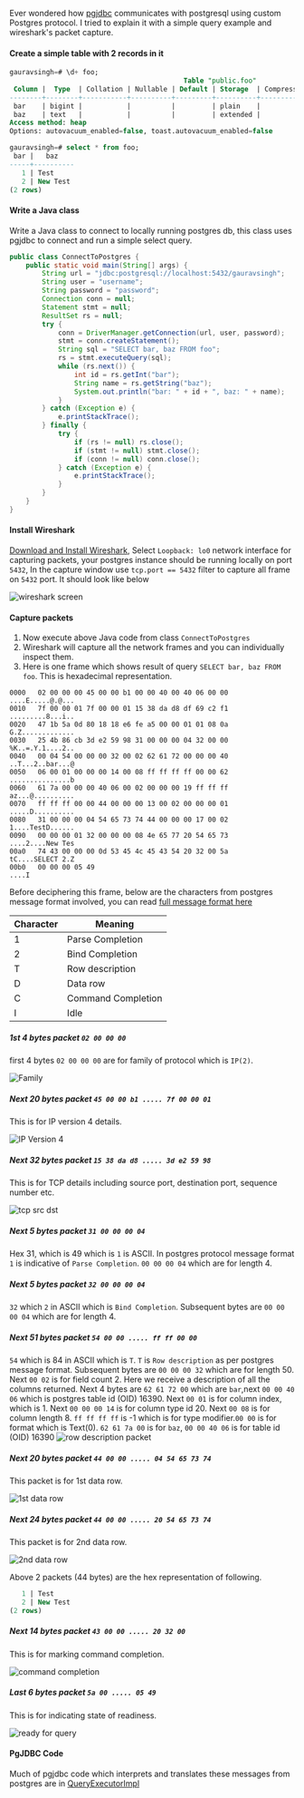 Ever wondered how [pgjdbc](https://github.com/pgjdbc) communicates with postgresql using custom Postgres protocol.
I tried to explain it with a simple query example and wireshark's packet capture.

#### Create a simple table with 2 records in it

```sql 
gauravsingh=# \d+ foo;
                                           Table "public.foo"
 Column |  Type  | Collation | Nullable | Default | Storage  | Compression | Stats target | Description 
--------+--------+-----------+----------+---------+----------+-------------+--------------+-------------
 bar    | bigint |           |          |         | plain    |             |              | 
 baz    | text   |           |          |         | extended |             |              | 
Access method: heap
Options: autovacuum_enabled=false, toast.autovacuum_enabled=false

gauravsingh=# select * from foo;
 bar |   baz    
-----+----------
   1 | Test
   2 | New Test
(2 rows)
``` 

#### Write a Java class 
Write a Java class to connect to locally running postgres db, this class uses pgjdbc to connect and run a simple select query.
```java
public class ConnectToPostgres {
    public static void main(String[] args) {
        String url = "jdbc:postgresql://localhost:5432/gauravsingh";
        String user = "username";
        String password = "password";
        Connection conn = null;
        Statement stmt = null;
        ResultSet rs = null;
        try {
            conn = DriverManager.getConnection(url, user, password);
            stmt = conn.createStatement();
            String sql = "SELECT bar, baz FROM foo";
            rs = stmt.executeQuery(sql);
            while (rs.next()) {
                int id = rs.getInt("bar");
                String name = rs.getString("baz");
                System.out.println("bar: " + id + ", baz: " + name);
            }
        } catch (Exception e) {
            e.printStackTrace();
        } finally {
            try {
                if (rs != null) rs.close();
                if (stmt != null) stmt.close();
                if (conn != null) conn.close();
            } catch (Exception e) {
                e.printStackTrace();
            }
        }
    }
}
```

#### Install Wireshark
[Download and Install Wireshark](https://www.wireshark.org/download.html), Select `Loopback: lo0` network interface for capturing packets, your postgres instance should be running locally on port `5432`,
In the capture window use `tcp.port == 5432` filter 
to capture all frame on `5432` port. It should look like below

![wireshark screen](./images/wireshark%20screen.png)   

#### Capture packets
1. Now execute above Java code from class `ConnectToPostgres`
2. Wireshark will capture all the network frames and you can individually inspect them. 
3. Here is one frame which shows result of query `SELECT bar, baz FROM foo`. This is hexadecimal representation.
```
0000   02 00 00 00 45 00 00 b1 00 00 40 00 40 06 00 00   		    ....E.....@.@...
0010   7f 00 00 01 7f 00 00 01 15 38 da d8 df 69 c2 f1   			.........8...i..
0020   47 1b 5a 0d 80 18 18 e6 fe a5 00 00 01 01 08 0a   			G.Z.............
0030   25 4b 86 cb 3d e2 59 98 31 00 00 00 04 32 00 00  			%K..=.Y.1....2..
0040   00 04 54 00 00 00 32 00 02 62 61 72 00 00 00 40   			..T...2..bar...@
0050   06 00 01 00 00 00 14 00 08 ff ff ff ff 00 00 62   				...............b
0060   61 7a 00 00 00 40 06 00 02 00 00 00 19 ff ff ff   			az...@..........
0070   ff ff ff 00 00 44 00 00 00 13 00 02 00 00 00 01   			.....D..........
0080   31 00 00 00 04 54 65 73 74 44 00 00 00 17 00 02   			1....TestD......
0090   00 00 00 01 32 00 00 00 08 4e 65 77 20 54 65 73   			....2....New Tes
00a0   74 43 00 00 00 0d 53 45 4c 45 43 54 20 32 00 5a   			tC....SELECT 2.Z
00b0   00 00 00 05 49                                    						....I
```

Before deciphering this frame, below are the characters from postgres message format involved, you can read [full message format here](https://www.postgresql.org/docs/8.1/protocol-message-formats.html)

| Character     | Meaning |
|----------|-----|
| 1    | Parse Completion  |
| 2      | Bind Completion  |
| T  | Row description  |
| D  | Data row  |
| C  | Command Completion  |
| I  | Idle  | 

##### 1st 4 bytes packet `02 00 00 00`
first 4 bytes `02 00 00 00` are for family of protocol which is `IP(2)`.

![Family](./images/1st%204%20bytes.png)

##### Next 20 bytes packet `45 00 00 b1 ..... 7f 00 00 01`
This is for IP version 4 details.

![IP Version 4](./images/IP%20Version%204%20packet.png)

##### Next 32 bytes packet `15 38 da d8 ..... 3d e2 59 98`
This is for TCP details including source port, destination port, sequence number etc.

![tcp src dst](./images/tcp%20src%20dst.png)

##### Next 5 bytes packet `31 00 00 00 04`
Hex 31, which is 49 which is `1` is ASCII. In postgres protocol message format `1` is indicative of 
`Parse Completion`. `00 00 00 04` which are for length 4.

##### Next 5 bytes packet `32 00 00 00 04`
`32` which `2` in ASCII which is `Bind Completion`. Subsequent bytes are `00 00 00 04` which are for length 4. 

##### Next 51 bytes packet `54 00 00 ..... ff ff 00 00`
`54` which is 84 in ASCII which is `T`. `T` is `Row description` as per
postgres message format. Subsequent bytes are `00 00 00 32` which are for length 50. Next `00 02` is for field count 2. Here we receive a description of all the 
columns returned. Next 4 bytes are `62 61 72 00` which are `bar`,next `00 00 40 06` which is postgres table id (OID) 16390. Next `00 01` is for column index, which is 1.
Next `00 00 00 14` is for column type id 20. Next `00 08` is for column length 8. `ff ff ff ff` is -1 which is for type modifier.`00 00` is for format which is Text(0).
`62 61 7a 00` is for `baz`, `00 00 40 06` is for table id (OID) 16390
![row description packet](./images/row%20description.png)

##### Next 20 bytes packet `44 00 00 ..... 04 54 65 73 74`
This packet is for 1st data row. 

![1st data row](./images/data%20row.png)

##### Next 24 bytes packet `44 00 00 ..... 20 54 65 73 74`
This packet is for 2nd data row.

![2nd data row](./images/2nd%20data%20row.png)

Above 2 packets (44 bytes) are the hex representation of following.
```sql 
   1 | Test
   2 | New Test
(2 rows)
```

##### Next 14 bytes packet `43 00 00 ..... 20 32 00`
This is for marking command completion.

![command completion](./images/command%20completion.png)

##### Last 6 bytes packet `5a 00 ..... 05 49`
This is for indicating state of readiness.

![ready for query](./images/ready%20for%20query.png)



#### PgJDBC Code
Much of pgjdbc code which interprets and translates these messages from postgres are in [QueryExecutorImpl](https://github.com/pgjdbc/pgjdbc/blob/master/pgjdbc/src/main/java/org/postgresql/core/v3/QueryExecutorImpl.java)







   



